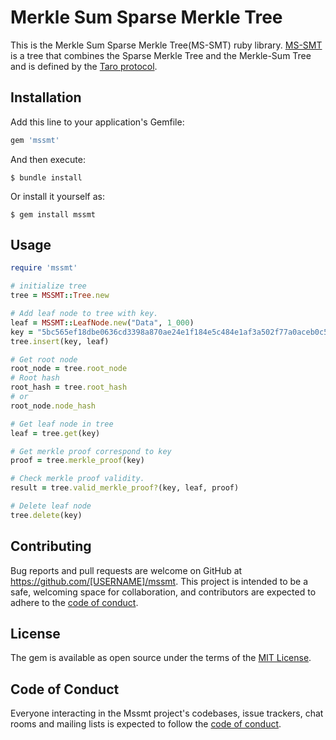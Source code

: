 # Merkle Sum Sparse Merkle Tree

This is the Merkle Sum Sparse Merkle Tree(MS-SMT) ruby library.
[MS-SMT](https://github.com/Roasbeef/bips/blob/bip-taro/bip-taro.mediawiki#MerkleSum_Sparse_Merkle_Trees) is a tree 
that combines the Sparse Merkle Tree and the Merkle-Sum Tree and is defined by the [Taro protocol](https://github.com/Roasbeef/bips/blob/bip-taro/bip-taro.mediawiki).

## Installation

Add this line to your application's Gemfile:

```ruby
gem 'mssmt'
```

And then execute:

    $ bundle install

Or install it yourself as:

    $ gem install mssmt

## Usage

```ruby
require 'mssmt'

# initialize tree
tree = MSSMT::Tree.new

# Add leaf node to tree with key.
leaf = MSSMT::LeafNode.new("Data", 1_000)
key = "5bc565ef18dbe0636cd3398a870ae24e1f184e5c484e1af3a502f77a0aceb0c5"
tree.insert(key, leaf)

# Get root node
root_node = tree.root_node
# Root hash
root_hash = tree.root_hash
# or
root_node.node_hash

# Get leaf node in tree
leaf = tree.get(key)

# Get merkle proof correspond to key
proof = tree.merkle_proof(key)

# Check merkle proof validity.
result = tree.valid_merkle_proof?(key, leaf, proof)

# Delete leaf node
tree.delete(key)
```

## Contributing

Bug reports and pull requests are welcome on GitHub at https://github.com/[USERNAME]/mssmt. This project is intended to be a safe, welcoming space for collaboration, and contributors are expected to adhere to the [code of conduct](https://github.com/[USERNAME]/mssmt/blob/master/CODE_OF_CONDUCT.md).

## License

The gem is available as open source under the terms of the [MIT License](https://opensource.org/licenses/MIT).

## Code of Conduct

Everyone interacting in the Mssmt project's codebases, issue trackers, chat rooms and mailing lists is expected to follow the [code of conduct](https://github.com/[USERNAME]/mssmt/blob/master/CODE_OF_CONDUCT.md).

